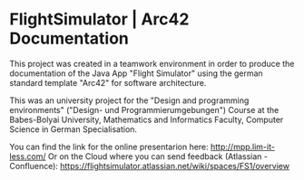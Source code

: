 # FlightSimulator | Arc42 Documentation
  This project was created in a teamwork environment in order to produce the documentation of the Java App "Flight Simulator" using the german standard template "Arc42" for software architecture.
  
  This was an university project for the "Design and programming environments" ("Design- und Programmierumgebungen") Course at the Babes-Bolyai University, Mathematics and Informatics Faculty, Computer Science in German Specialisation.

  You can find the link for the online presentarion here:
    http://mpp.lim-it-less.com/
  Or on the Cloud where you can send feedback (Atlassian - Confluence):
    https://flightsimulator.atlassian.net/wiki/spaces/FS1/overview
